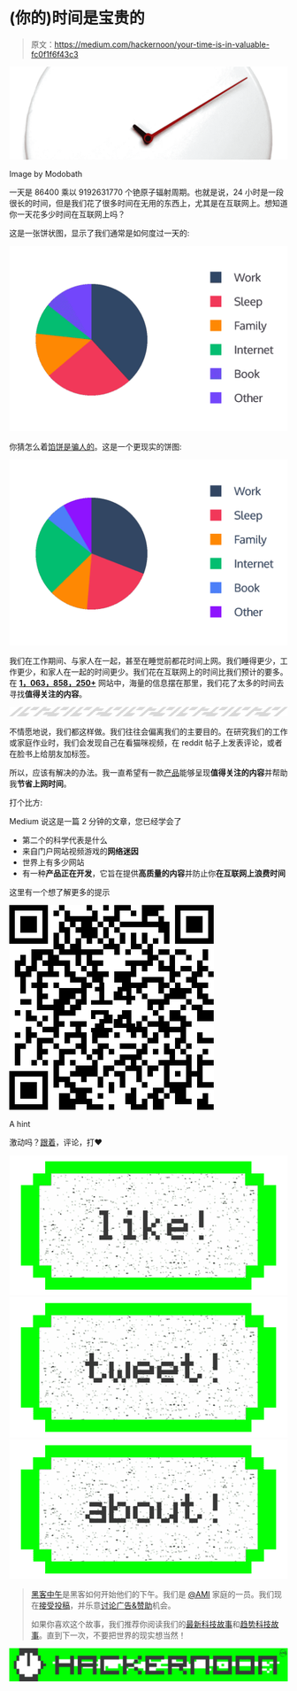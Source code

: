 # (你的)时间是宝贵的

> 原文：<https://medium.com/hackernoon/your-time-is-in-valuable-fc0f1f6f43c3>

![](img/a9a28e7fa20d878289283c5213618f6f.png)

Image by Modobath

一天是 86400 乘以 9192631770 个铯原子辐射周期。也就是说，24 小时是一段很长的时间，但是我们花了很多时间在无用的东西上，尤其是在互联网上。想知道你一天花多少时间在互联网上吗？

这是一张饼状图，显示了我们通常是如何度过一天的:

![](img/207456e240f7471fd5e413da660ed429.png)

你猜怎么着[馅饼是骗人的](http://theportalwiki.com/wiki/Cake)。这是一个更现实的饼图:

![](img/d7fb64cf3f2bc1abbe7b7a3c2458d786.png)

我们在工作期间、与家人在一起，甚至在睡觉前都花时间上网。我们睡得更少，工作更少，和家人在一起的时间更少。我们花在互联网上的时间比我们预计的要多。在 [**1，063，858，250+**](http://www.internetlivestats.com/total-number-of-websites/) 网站中，海量的信息摆在那里，我们花了太多的时间去寻找**值得关注的内容**。

![](img/e24269eb23d81e01c24a588dd8536f6b.png)

不情愿地说，我们都这样做。我们往往会偏离我们的主要目的。在研究我们的工作或家庭作业时，我们会发现自己在看猫咪视频，在 reddit 帖子上发表评论，或者在脸书上给朋友加标签。

所以，应该有解决的办法。我一直希望有一款[产品](https://hackernoon.com/tagged/product)能够呈现**值得关注的内容**并帮助我**节省上网时间**。

打个比方:

Medium 说这是一篇 2 分钟的文章，您已经学会了

*   第二个的科学代表是什么
*   来自门户网站视频游戏的**网络迷因**
*   世界上有多少网站
*   有一种**产品正在开发**，它旨在提供**高质量的内容**并防止你**在互联网上浪费时间**

这里有一个想了解更多的提示

![](img/a54e4b8b68aebac489394550e3cc5580.png)

A hint

激动吗？[跟着](http://twitter.com/CihadTurhan)，评论，打♥

[![](img/50ef4044ecd4e250b5d50f368b775d38.png)](http://bit.ly/HackernoonFB)[![](img/979d9a46439d5aebbdcdca574e21dc81.png)](https://goo.gl/k7XYbx)[![](img/2930ba6bd2c12218fdbbf7e02c8746ff.png)](https://goo.gl/4ofytp)

> [黑客中午](http://bit.ly/Hackernoon)是黑客如何开始他们的下午。我们是 [@AMI](http://bit.ly/atAMIatAMI) 家庭的一员。我们现在[接受投稿](http://bit.ly/hackernoonsubmission)，并乐意[讨论广告&赞助](mailto:partners@amipublications.com)机会。
> 
> 如果你喜欢这个故事，我们推荐你阅读我们的[最新科技故事](http://bit.ly/hackernoonlatestt)和[趋势科技故事](https://hackernoon.com/trending)。直到下一次，不要把世界的现实想当然！

[![](img/be0ca55ba73a573dce11effb2ee80d56.png)](https://goo.gl/Ahtev1)